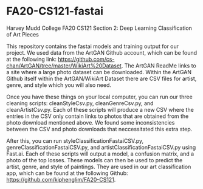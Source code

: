 # FA20-CS121-fastai

Harvey Mudd College FA20 CS121 Section 2: Deep Learning Classification of Art Pieces

This repository contains the fastai models and training output for our project. We used data from the ArtGAN Github account, which can be found 
at the following link: https://github.com/cs-chan/ArtGAN/tree/master/WikiArt%20Dataset. The ArtGAN ReadMe links to a site where a large photo dataset can be downloaded. Within the ArtGAN Github itself within the ArtGAN/WikiArt Dataset there are CSV files for artist, genre, and style which you will also need. 

Once you have these things on your local computer, you can run our three cleaning scripts: cleanStyleCsv.py, cleanGenreCsv.py, and cleanArtistCsv.py. Each of these scripts will produce a new CSV where the entries in the CSV only contain links to photos that are obtained from the photo download mentioned above. We found some inconsistencies between the CSV and photo downloads that neccessitated this extra step.

After this, you can run styleClassificationFastaiCSV.py, genreClassificationFastaiCSV.py, and artistClassificationFastaiCSV.py using Fast.ai. Each of these scripts will output a model, a confusion matrix, and a photo of the top losses. These models can then be used to predict the artist, genre, and style of paintings. They are used in our art classification app, which can be found at the following Github: https://github.com/kiphenglim/FA20-CS121.